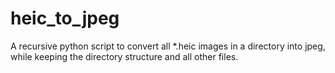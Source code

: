 # heic_to_jpeg
A recursive python script to convert all *.heic images in a directory into jpeg, while keeping the directory structure and all other files. 
